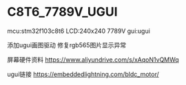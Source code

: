 # C8T6_7789V_UGUI

mcu:stm32f103c8t6
LCD:240x240 7789V
gui:ugui

添加ugui画图驱动
修复rgb565图片显示异常

屏幕硬件资料
https://www.aliyundrive.com/s/xAqoN1vQMWq

ugui链接
https://embeddedlightning.com/bldc_motor/

